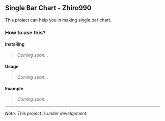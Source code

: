 ## Single Bar Chart - Zhiro990

This project can help you in making single bar chart.

### How to use this?

#### Installing

> *Coming soon...*


#### Usage

> *Coming soon...*

#### Example

> *Coming soon...*

---

*Note: This project is under development.*
